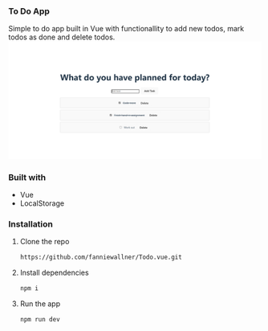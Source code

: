 ### To Do App

Simple to do app built in Vue with functionallity to add new todos, mark todos as done and delete todos.
<img src="./src/assets/todo-vue.png" alt="todo-app">

### Built with

- Vue
- LocalStorage

### Installation

1. Clone the repo
   ```sh
   https://github.com/fanniewallner/Todo.vue.git
   ```
2. Install dependencies
   ```sh
   npm i
   ```
3. Run the app
   ```sh
   npm run dev
   ```

